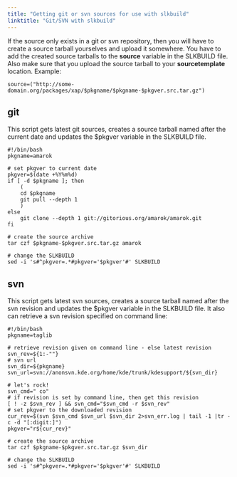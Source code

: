 ```yaml
---
title: "Getting git or svn sources for use with slkbuild"
linktitle: "Git/SVN with slkbuild"
---
```


If the source only exists in a git or svn repository, then you will have to
create a source tarball yourselves and upload it somewhere. You have to add the
created source tarballs to the **source** variable in the SLKBUILD file. Also
make sure that you upload the source tarball to your **sourcetemplate**
location. Example:

```
source=("http://some-domain.org/packages/xap/$pkgname/$pkgname-$pkgver.src.tar.gz")
```

## git 

This script gets latest git sources, creates a source tarball named after the current date and updates the $pkgver variable in the SLKBUILD file.
```
#!/bin/bash
pkgname=amarok

# set pkgver to current date
pkgver=$(date +%Y%m%d)
if [ -d $pkgname ]; then
	(
	cd $pkgname
	git pull --depth 1
	)
else
	git clone --depth 1 git://gitorious.org/amarok/amarok.git
fi

# create the source archive
tar czf $pkgname-$pkgver.src.tar.gz amarok

# change the SLKBUILD
sed -i 's#^pkgver=.*#pkgver='$pkgver'#' SLKBUILD
```


## svn 

This script gets latest svn sources, creates a source tarball named after the svn revision and updates the $pkgver variable in the SLKBUILD file. It also can retrieve a svn revision specified on command line:
```
#!/bin/bash
pkgname=taglib

# retrieve revision given on command line - else latest revision
svn_rev=${1:-""}
# svn url
svn_dir=${pkgname}
svn_url=svn://anonsvn.kde.org/home/kde/trunk/kdesupport/${svn_dir}

# let's rock!
svn_cmd=" co"
# if revision is set by command line, then get this revision
[ ! -z $svn_rev ] && svn_cmd="$svn_cmd -r $svn_rev"
# set pkgver to the downloaded revision
cur_rev=$(svn $svn_cmd $svn_url $svn_dir 2>svn_err.log | tail -1 |tr -c -d "[:digit:]")
pkgver="r${cur_rev}"

# create the source archive
tar czf $pkgname-$pkgver.src.tar.gz $svn_dir

# change the SLKBUILD
sed -i 's#^pkgver=.*#pkgver='$pkgver'#' SLKBUILD
```

